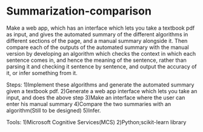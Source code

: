 # Summarization-comparison


Make a web app, which has an interface which lets you take a textbook pdf as input, and gives the automated summary of the different algorithms in different sections of the page, and a manual summary alongside it. Then compare each of the outputs of the automated summary with the manual version by developing an algorithm which checks the context in which each sentence comes in, and hence the meaning of the sentence, rather than parsing it and checking it sentence by sentence, and output the accuracy of it, or infer something from it.

Steps:
1)Implement these algorithms and generate the automated summary given a textbook pdf.
2)Generate a web app interface which lets you take an input, and does the above step
3)Make an interface where the user can enter his manual summary
4)Compare the two summaries with an algorithm(Still to be designed)
5)Infer.


Tools:
1)Microsoft Cognitive Services(MCS)
2)Python;scikit-learn library
